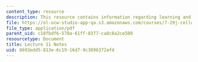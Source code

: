 ```yaml
---
content_type: resource
description: This resource contains information regarding learning and memory I.
file: https://ol-ocw-studio-app-qa.s3.amazonaws.com/courses/7-29j-cellular-neurobiology-spring-2012/8693edd5813e6c1916d79c3896372afd_MIT7_29JS12_lecture11.pdf
file_type: application/pdf
parent_uid: c18fbdf6-570a-61ff-8377-ca8c8a2ce508
resourcetype: Document
title: Lecture 11 Notes
uid: 8693edd5-813e-6c19-16d7-9c3896372afd
---
```


